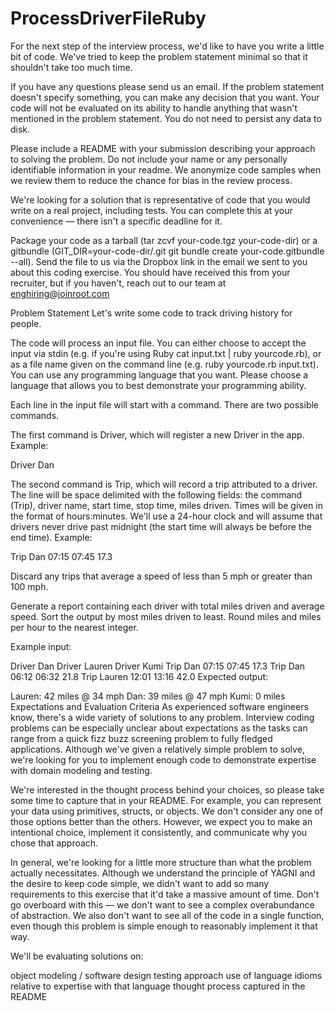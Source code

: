 # ProcessDriverFileRuby

For the next step of the interview process, we'd like to have you write a little bit of code. We've tried to keep the problem statement minimal so that it shouldn't take too much time.

If you have any questions please send us an email. If the problem statement doesn't specify something, you can make any decision that you want. Your code will not be evaluated on its ability to handle anything that wasn't mentioned in the problem statement. You do not need to persist any data to disk.

Please include a README with your submission describing your approach to solving the problem. Do not include your name or any personally identifiable information in your readme. We anonymize code samples when we review them to reduce the chance for bias in the review process.

We're looking for a solution that is representative of code that you would write on a real project, including tests. You can complete this at your convenience — there isn't a specific deadline for it.

Package your code as a tarball (tar zcvf your-code.tgz your-code-dir) or a gitbundle (GIT_DIR=your-code-dir/.git git bundle create your-code.gitbundle --all). Send the file to us via the Dropbox link in the email we sent to you about this coding exercise. You should have received this from your recruiter, but if you haven't, reach out to our team at enghiring@joinroot.com

Problem Statement
Let's write some code to track driving history for people.

The code will process an input file. You can either choose to accept the input via stdin (e.g. if you're using Ruby cat input.txt | ruby yourcode.rb), or as a file name given on the command line (e.g. ruby yourcode.rb input.txt). You can use any programming language that you want. Please choose a language that allows you to best demonstrate your programming ability.

Each line in the input file will start with a command. There are two possible commands.

The first command is Driver, which will register a new Driver in the app. Example:

Driver Dan

The second command is Trip, which will record a trip attributed to a driver. The line will be space delimited with the following fields: the command (Trip), driver name, start time, stop time, miles driven. Times will be given in the format of hours:minutes. We'll use a 24-hour clock and will assume that drivers never drive past midnight (the start time will always be before the end time). Example:

Trip Dan 07:15 07:45 17.3

Discard any trips that average a speed of less than 5 mph or greater than 100 mph.

Generate a report containing each driver with total miles driven and average speed. Sort the output by most miles driven to least. Round miles and miles per hour to the nearest integer.

Example input:

Driver Dan
Driver Lauren
Driver Kumi
Trip Dan 07:15 07:45 17.3
Trip Dan 06:12 06:32 21.8
Trip Lauren 12:01 13:16 42.0
Expected output:

Lauren: 42 miles @ 34 mph
Dan: 39 miles @ 47 mph
Kumi: 0 miles
Expectations and Evaluation Criteria
As experienced software engineers know, there's a wide variety of solutions to any problem. Interview coding problems can be especially unclear about expectations as the tasks can range from a quick fizz buzz screening problem to fully fledged applications. Although we've given a relatively simple problem to solve, we're looking for you to implement enough code to demonstrate expertise with domain modeling and testing.

We're interested in the thought process behind your choices, so please take some time to capture that in your README. For example, you can represent your data using primitives, structs, or objects. We don't consider any one of those options better than the others. However, we expect you to make an intentional choice, implement it consistently, and communicate why you chose that approach.

In general, we're looking for a little more structure than what the problem actually necessitates. Although we understand the principle of YAGNI and the desire to keep code simple, we didn't want to add so many requirements to this exercise that it'd take a massive amount of time. Don't go overboard with this — we don't want to see a complex overabundance of abstraction. We also don't want to see all of the code in a single function, even though this problem is simple enough to reasonably implement it that way.

We'll be evaluating solutions on:

object modeling / software design
testing approach
use of language idioms relative to expertise with that language
thought process captured in the README
